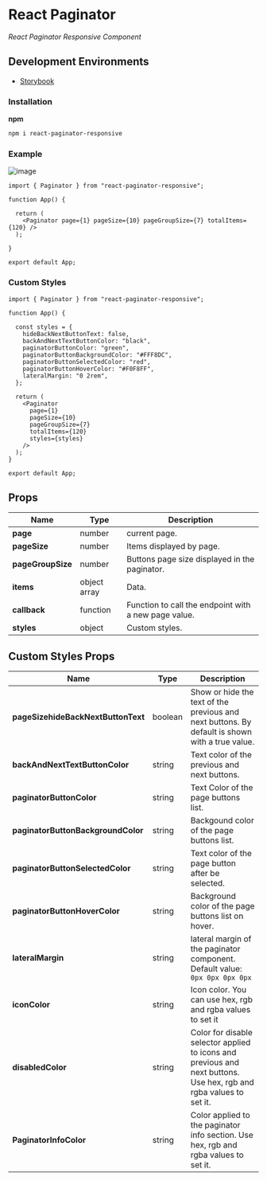 # React Paginator

_React Paginator Responsive Component_

## Development Environments

- [Storybook](https://60b1c76e3474f6004126eacc-akkpncquut.chromatic.com/?path=/story/paginator--paginator)

### Installation

**npm**

```bash
npm i react-paginator-responsive
```

### Example

![image](https://user-images.githubusercontent.com/33350538/119278250-b302a080-bbe9-11eb-850f-83a43cc3903d.png)

```
import { Paginator } from "react-paginator-responsive";

function App() {

  return (
    <Paginator page={1} pageSize={10} pageGroupSize={7} totalItems={120} />
  );

}

export default App;
```

### Custom Styles

```
import { Paginator } from "react-paginator-responsive";

function App() {

  const styles = {
    hideBackNextButtonText: false,
    backAndNextTextButtonColor: "black",
    paginatorButtonColor: "green",
    paginatorButtonBackgroundColor: "#FFF8DC",
    paginatorButtonSelectedColor: "red",
    paginatorButtonHoverColor: "#F0F8FF",
    lateralMargin: "0 2rem",
  };

  return (
    <Paginator
      page={1}
      pageSize={10}
      pageGroupSize={7}
      totalItems={120}
      styles={styles}
    />
  );
}

export default App;
```

## Props

| Name              | Type         | Description                                          |
| ----------------- | ------------ | ---------------------------------------------------- |
| **page**          | number       | current page.                                        |
| **pageSize**      | number       | Items displayed by page.                             |
| **pageGroupSize** | number       | Buttons page size displayed in the paginator.        |
| **items**         | object array | Data.                                                |
| **callback**      | function     | Function to call the endpoint with a new page value. |
| **styles**        | object       | Custom styles.                                       |

## Custom Styles Props

| Name                               | Type    | Description                                                                                                        |
| ---------------------------------- | ------- | ------------------------------------------------------------------------------------------------------------------ |
| **pageSizehideBackNextButtonText** | boolean | Show or hide the text of the previous and next buttons. By default is shown with a true value.                     |
| **backAndNextTextButtonColor**     | string  | Text color of the previous and next buttons.                                                                       |
| **paginatorButtonColor**           | string  | Text Color of the page buttons list.                                                                               |
| **paginatorButtonBackgroundColor** | string  | Backgound color of the page buttons list.                                                                          |
| **paginatorButtonSelectedColor**   | string  | Text color of the page button after be selected.                                                                   |
| **paginatorButtonHoverColor**      | string  | Background color of the page buttons list on hover.                                                                |
| **lateralMargin**                  | string  | lateral margin of the paginator component. Default value: `0px 0px 0px 0px`                                        |
| **iconColor**                      | string  | Icon color. You can use hex, rgb and rgba values to set it                                                         |
| **disabledColor**                  | string  | Color for disable selector applied to icons and previous and next buttons. Use hex, rgb and rgba values to set it. |
| **PaginatorInfoColor**             | string  | Color applied to the paginator info section. Use hex, rgb and rgba values to set it.                               |
